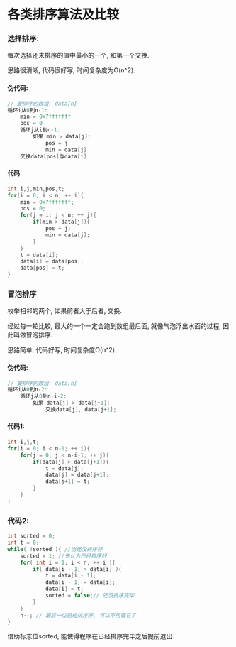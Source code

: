 # 各类排序算法及比较

### 选择排序:
每次选择还未排序的值中最小的一个, 和第一个交换.

思路很清晰, 代码很好写, 时间复杂度为O(n^2).
#### 伪代码:
```cpp
// 要排序的数组: data[n]
循环i从0到n-1:
    min = 0x7fffffff
    pos = 0
    循环j从i到n-1:
        如果 min > data[j]:
            pos = j
            min = data[j]
    交换data[pos]与data[i]
```

#### 代码:
```cpp
int i,j,min,pos,t;
for(i = 0; i < n; ++ i){
    min = 0x7fffffff;
    pos = 0;
    for(j = i; j < n; ++ j){
        if(min > data[j]){
            pos = j;
            min = data[j];
        }
    }
    t = data[i];
    data[i] = data[pos];
    data[pos] = t;
}
```

### 冒泡排序

枚举相邻的两个, 如果前者大于后者, 交换.

经过每一轮比较, 最大的一个一定会跑到数组最后面, 就像气泡浮出水面的过程, 因此叫做冒泡排序.

思路简单, 代码好写, 时间复杂度O(n^2).

#### 伪代码:
```cpp
// 要排序的数组: data[n]
循环i从0到n-2:
    循环j从0到n-i-2:
        如果 data[j] > data[j+1]:
            交换data[j], data[j+1];
```

#### 代码1:
```cpp
int i,j,t;
for(i = 0; i < n-1; ++ i){
    for(j = 0; j < n-i-1; ++ j){
        if(data[j] > data[j+1]){
            t = data[j];
            data[j] = data[j+1];
            data[j+1] = t;
        }
    }
}
```
### 代码2:[](邓俊辉.数据结构(C++语言版).第三版.北京:清华大学出版社,2013:5-5)

```cpp
int sorted = 0;
int t = 0;
while( !sorted ){ //当还没排序好
    sorted = 1; //先认为已经排序好
    for( int i = 1; i < n; ++ i ){
        if( data[i - 1] > data[i] ){
            t = data[i - 1];
            data[i - 1] = data[i];
            data[i] = t;
            sorted = false;// 还没排序完毕
        }
    }
    n--; // 最后一位已经排序好, 可以不用管它了
}
```

借助标志位sorted, 能使得程序在已经排序完毕之后提前退出.
